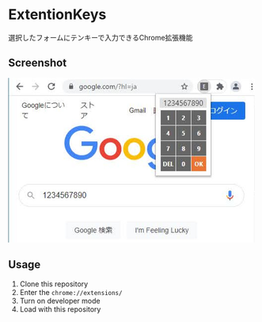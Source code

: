 # ExtentionKeys
選択したフォームにテンキーで入力できるChrome拡張機能
## Screenshot
![Screenshot](https://github.com/shun-harutaro/ExtentionKeys/blob/60c2668aa6903c5a811a0d9e677978dabaa608ed/img.jpg)
## Usage
1. Clone this repository
1. Enter the `chrome://extensions/`
1. Turn on developer mode
1. Load with this repository
